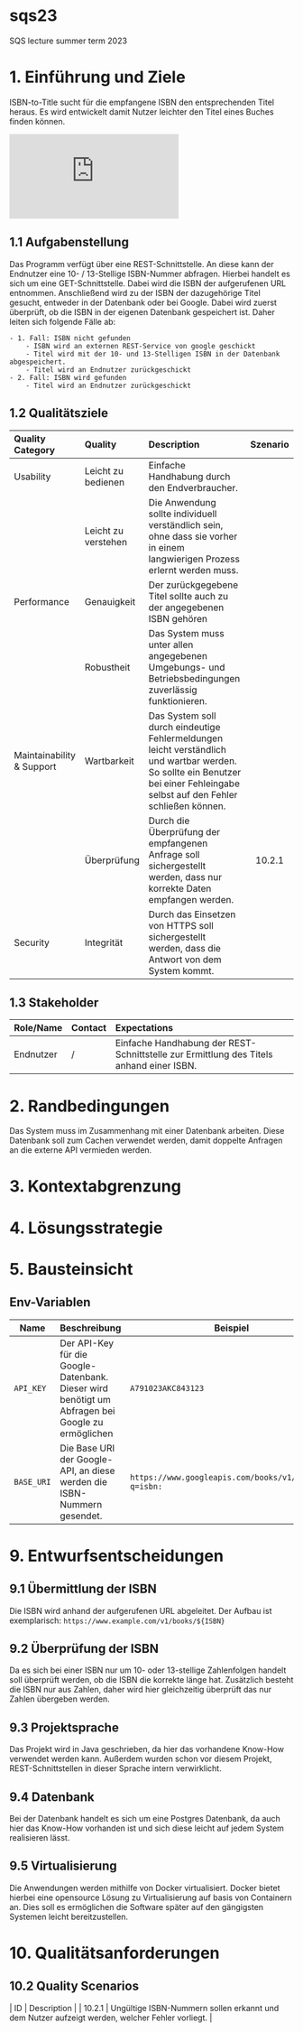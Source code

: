 # sqs23
SQS lecture summer term 2023

# 1. Einführung und Ziele

ISBN-to-Title sucht für die empfangene ISBN den entsprechenden Titel heraus. 
Es wird entwickelt damit Nutzer leichter den Titel eines Buches finden können.

![Sequenzdiagramm](https://sequencediagram.org/index.html?presentationMode=readOnly#initialData=C4S2BsFMAIBUAsQGdrOgQ2qCkBQv0BjYAewCdoBVJSM3AB3TNEJEYDthoApdAN3QBaAIL16uACbpg6AEboa0ACLS5CvAyYs26TtADiJEgHMo+arUEA+XgJFiAXPoCisQQCVIARwCukJMC47CTAMCR8tFQ0ZAA0tkKi9A4AkgDKAEIActAA7iBkEhg+KJTuADLQspAAXiaQ7LgqMvI0ADyC8fZJhPCQhADWDnBgkOCo7MqqLXjo4FywI2PIXOwgPVwgE0318uz9jVPqgtadiQ64p2LWhiZQQy5unr7+gTemkMc2-AmOC6HguFGij+o1QAXGk1C7F2+yaahon0uSRBAPqEgu3y6nwsZCGKKAA)
## 1.1 Aufgabenstellung

Das Programm verfügt über eine REST-Schnittstelle. An diese kann der Endnutzer eine 10- / 13-Stellige ISBN-Nummer abfragen.
Hierbei handelt es sich um eine GET-Schnittstelle. Dabei wird die ISBN der aufgerufenen URL entnommen.
Anschließend wird zu der ISBN der dazugehörige Titel gesucht, entweder in der Datenbank oder bei Google.
Dabei wird zuerst überprüft, ob die ISBN in der eigenen Datenbank gespeichert ist. 
Daher leiten sich folgende Fälle ab: 

    - 1. Fall: ISBN nicht gefunden
        - ISBN wird an externen REST-Service von google geschickt
        - Titel wird mit der 10- und 13-Stelligen ISBN in der Datenbank abgespeichert.
        - Titel wird an Endnutzer zurückgeschickt
    - 2. Fall: ISBN wird gefunden
        - Titel wird an Endnutzer zurückgeschickt

## 1.2 Qualitätsziele
| Quality Category          | Quality             | Description                                                                                                                                                                   | Szenario |
|:--------------------------|:--------------------|:------------------------------------------------------------------------------------------------------------------------------------------------------------------------------|:--------:|
| Usability                 | Leicht zu bedienen  | Einfache Handhabung durch den Endverbraucher.                                                                                                                                 |          |  
|                           | Leicht zu verstehen | Die Anwendung sollte individuell verständlich sein, ohne dass sie vorher in einem langwierigen Prozess erlernt werden muss.                                                   |          |
| Performance               | Genauigkeit         | Der zurückgegebene Titel sollte auch zu der angegebenen ISBN gehören                                                                                                          |          |
|                           | Robustheit          | Das System muss unter allen angegebenen Umgebungs- und Betriebsbedingungen zuverlässig funktionieren.                                                                         |          |
| Maintainability & Support | Wartbarkeit         | Das System soll durch eindeutige Fehlermeldungen leicht verständlich und wartbar werden. So sollte ein Benutzer bei einer Fehleingabe selbst auf den Fehler schließen können. |          |
|                           | Überprüfung         | Durch die Überprüfung der empfangenen Anfrage soll sichergestellt werden, dass nur korrekte Daten empfangen werden.                                                           |  10.2.1  |
| Security                  | Integrität          | Durch das Einsetzen von HTTPS soll sichergestellt werden, dass die Antwort von dem System kommt.                                                                              |          |



## 1.3 Stakeholder

| Role/Name | Contact | Expectations                                                                            |
|-----------|:--------|:----------------------------------------------------------------------------------------|
| Endnutzer | /       | Einfache Handhabung der REST-Schnittstelle zur Ermittlung des Titels anhand einer ISBN. |

# 2. Randbedingungen
Das System muss im Zusammenhang mit einer Datenbank arbeiten.
Diese Datenbank soll zum Cachen verwendet werden, damit doppelte Anfragen an die externe API vermieden werden.

# 3. Kontextabgrenzung

# 4. Lösungsstrategie

# 5. Bausteinsicht

## Env-Variablen
| Name       | Beschreibung                                                                                     | Beispiel                                              | Standardwert                                          |
|------------|--------------------------------------------------------------------------------------------------|-------------------------------------------------------|-------------------------------------------------------|
| `API_KEY`  | Der API-Key für die Google-Datenbank. Dieser wird benötigt um Abfragen bei Google zu ermöglichen | `A791023AKC843123`                                    | Keinen                                                |
| `BASE_URI` | Die Base URI der Google-API, an diese werden die ISBN-Nummern gesendet.                          | `https://www.googleapis.com/books/v1/volumes?q=isbn:` | `https://www.googleapis.com/books/v1/volumes?q=isbn:` |
# 9. Entwurfsentscheidungen

## 9.1 Übermittlung der ISBN
Die ISBN wird anhand der aufgerufenen URL abgeleitet.
Der Aufbau ist exemplarisch: `https://www.example.com/v1/books/${ISBN}`

## 9.2 Überprüfung der ISBN
Da es sich bei einer ISBN nur um 10- oder 13-stellige Zahlenfolgen handelt soll überprüft werden, ob die ISBN die korrekte länge hat.
Zusätzlich besteht die ISBN nur aus Zahlen, daher wird hier gleichzeitig überprüft das nur Zahlen übergeben werden. 

## 9.3 Projektsprache
Das Projekt wird in Java geschrieben, da hier das vorhandene Know-How verwendet werden kann. 
Außerdem wurden schon vor diesem Projekt, REST-Schnittstellen in dieser Sprache intern verwirklicht.

## 9.4 Datenbank
Bei der Datenbank handelt es sich um eine Postgres Datenbank, da auch hier das Know-How vorhanden ist und sich diese leicht auf jedem System realisieren lässt.

## 9.5 Virtualisierung
Die Anwendungen werden mithilfe von Docker virtualisiert. 
Docker bietet hierbei eine opensource Lösung zu Virtualisierung auf basis von Containern an.
Dies soll es ermöglichen die Software später auf den gängigsten Systemen leicht bereitzustellen.


# 10. Qualitätsanforderungen

## 10.2 Quality Scenarios
| ID | Description |
| 10.2.1 | Ungültige ISBN-Nummern sollen erkannt und dem Nutzer aufzeigt werden, welcher Fehler vorliegt. |

